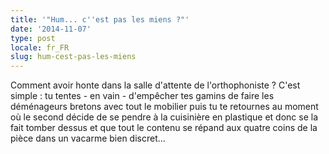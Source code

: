 ```yaml
---
title: '"Hum... c''est pas les miens ?"'
date: '2014-11-07'
type: post
locale: fr_FR
slug: hum-cest-pas-les-miens
---
```


Comment avoir honte dans la salle d'attente de l'orthophoniste ? C'est simple : tu tentes - en vain - d'empêcher tes gamins de faire les déménageurs bretons avec tout le mobilier puis tu te retournes au moment où le second décide de se pendre à la cuisinière en plastique et donc se la fait tomber dessus et que tout le contenu se répand aux quatre coins de la pièce dans un vacarme bien discret...
